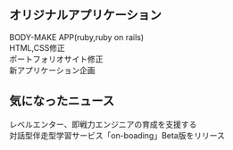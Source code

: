 ## オリジナルアプリケーション
BODY-MAKE APP(ruby,ruby on rails)    
HTML,CSS修正  
ポートフォリオサイト修正  
新アプリケーション企画  

## 気になったニュース  
レベルエンター、即戦力エンジニアの育成を支援する  
対話型伴走型学習サービス「on-boading」Beta版をリリース